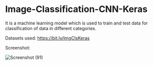 # Image-Classification-CNN-Keras

It is a machine learning model which is used to train and test data for classification of data in different categories.

Datasets used:  https://bit.ly/ImgClsKeras

Screenshot:

![Screenshot (91)](https://github.com/vjsaloni/Image-Classification/assets/94820200/1778623e-2b1d-4d7d-8a51-885336bd074e)


